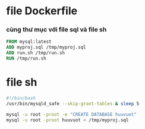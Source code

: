 # file Dockerfile
### cùng thư mục với file sql và file sh
```Dockerfile
FROM mysql:latest
ADD myproj.sql /tmp/myproj.sql
ADD run.sh /tmp/run.sh
RUN /tmp/run.sh
```

# file sh
```sh
#!/bin/bash
/usr/bin/mysqld_safe --skip-grant-tables & sleep 5

mysql -u root -proot -e "CREATE DATABASE huuvuot"
mysql -u root -proot huuvuot < /tmp/myproj.sql
```